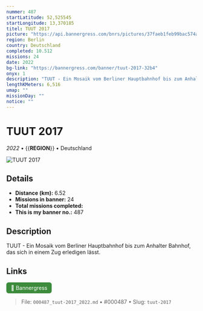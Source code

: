 ```yaml
---
nummer: 487
startLatitude: 52,525545
startLongitude: 13,370185
titel: TUUT 2017
picture: "https://api.bannergress.com/bnrs/pictures/37faeb1feb99bac574a9d578d07fb0a1"
region: Berlin
country: Deutschland
completed: 10.512
missions: 24
date: 2022
bg-link: "https://bannergress.com/banner/tuut-2017-32b4"
onyx: 1
description: "TUUT - Ein Mosaik vom Berliner Hauptbahnhof bis zum Anhalter Bahnhof, das sich in einem Zug erledigen lässt."
lengthKMeters: 6,516
umap: ""
missionDay: ""
notice: ""
---
```

# TUUT 2017

*2022* • {{__REGION__}} • Deutschland

![TUUT 2017](https://api.bannergress.com/bnrs/pictures/37faeb1feb99bac574a9d578d07fb0a1)



## Details
- **Distance (km):** 6.52
- **Missions in banner:** 24
- **Total missions completed:** 
- **This is my banner no.:** 487



## Description
TUUT - Ein Mosaik vom Berliner Hauptbahnhof bis zum Anhalter Bahnhof, das sich in einem Zug erledigen lässt.



## Links
<a href="https://bannergress.com/banner/tuut-2017-32b4" target="_blank" style="display:inline-block;margin-right:8px;padding:6px 12px;background:#3c8b3c;color:#fff;text-decoration:none;border-radius:6px;">🔗 Bannergress</a>



> File: `000487_tuut-2017_2022.md` • #000487 • Slug: `tuut-2017`
